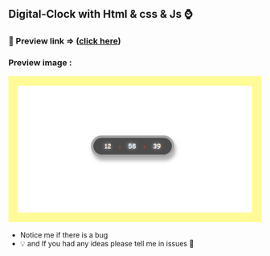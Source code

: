 ## Digital-Clock with Html & css & Js :watch:

### :pushpin: Preview link => ([click here](https://dark-night86.github.io/JS-Digital-Clock/))

### Preview image : 
![](./Prev.png)
* Notice me if there is a bug 
* :bulb: and If you had any ideas please tell me in issues :green_heart:
